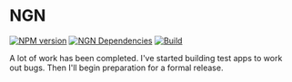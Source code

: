 # NGN

[![NPM version](https://badge.fury.io/js/ngn.png)](http://badge.fury.io/js/ngn)
[![NGN Dependencies](https://david-dm.org/thinkfirst/NGN.png)](https://david-dm.org/thinkfirst/NGN)
[![Build](https://api.travis-ci.org/thinkfirst/NGN.png)](https://travis-ci.org/thinkfirst/NGN)

A lot of work has been completed. I've started building test apps to work out bugs.
Then I'll begin preparation for a formal release.